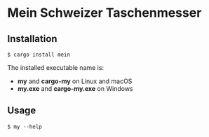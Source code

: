 # Mein Schweizer Taschenmesser

## Installation

```shell
$ cargo install mein 
```

The installed executable name is:
- **my** and **cargo-my** on Linux and macOS
- **my.exe** and **cargo-my.exe** on Windows

## Usage

```shell
$ my --help 
```
